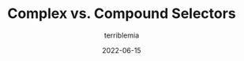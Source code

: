 ---
author: terriblemia
date: 2022-06-15
permalink: false
tags:
  - css
  - selectors
  - comparisons
target_url: https://www.miriamsuzanne.com/2022/06/15/complex-compound/
title: Complex vs. Compound Selectors
---